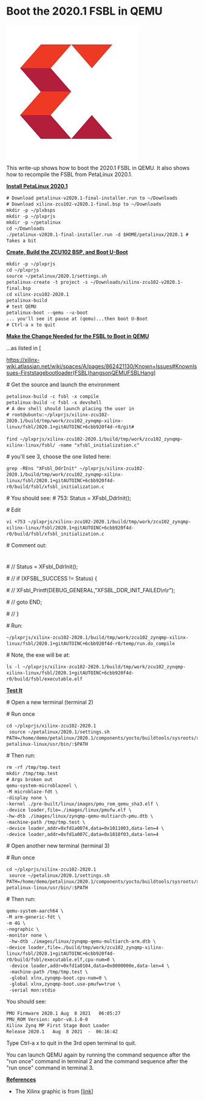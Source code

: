 # Boot the 2020.1 FSBL in QEMU

![Xilinx_logo](Xilinx_logo.png)

This write-up shows how to boot the 2020.1 FSBL in QEMU. It also shows how to recompile the FSBL from PetaLinux 2020.1.

**<u><span>Install PetaLinux 2020.1</span></u>**

```
# Download petalinux-v2020.1-final-installer.run to ~/Downloads
# Download xilinx-zcu102-v2020.1-final.bsp to ~/Downloads
mkdir -p ~/plxbsps
mkdir -p ~/plxprjs
mkdir -p ~/petalinux
cd ~/Downloads
./petalinux-v2020.1-final-installer.run -d $HOME/petalinux/2020.1 # Takes a bit
```

**<u><span>Create, Build the ZCU102 BSP, and Boot U-Boot</span></u>**

```
mkdir -p ~/plxprjs
cd ~/plxprjs
source ~/petalinux/2020.1/settings.sh
petalinux-create -t project -s ~/Downloads/xilinx-zcu102-v2020.1-final.bsp
cd xilinx-zcu102-2020.1
petalinux-build
# test QEMU
petalinux-boot --qemu --u-boot
... you'll see it pause at (qemu)...then boot U-Boot
# Ctrl-a x to quit
```

**<u><span>Make the Change Needed for the FSBL to Boot in QEMU</span></u>**

...as listed in \[

https://xilinx-wiki.atlassian.net/wiki/spaces/A/pages/862421130/Known+Issues#KnownIssues-Firststagebootloader(FSBL)hangsonQEMUFSBLHang] 

\# Get the source and launch the environment

```
petalinux-build -c fsbl -x compile
petalinux-build -c fsbl -x devshell
# A dev shell should launch placing the user in
# root@ubuntu:~/plxprjs/xilinx-zcu102-2020.1/build/tmp/work/zcu102_zynqmp-xilinx-linux/fsbl/2020.1+gitAUTOINC+6cbb920f4d-r0/git#

find ~/plxprjs/xilinx-zcu102-2020.1/build/tmp/work/zcu102_zynqmp-xilinx-linux/fsbl/ -name "xfsbl_initialization.c"
```

\# you'll see 3, choose the one listed here:

```
grep -REns "XFsbl_DdrInit" ~/plxprjs/xilinx-zcu102-2020.1/build/tmp/work/zcu102_zynqmp-xilinx-linux/fsbl/2020.1+gitAUTOINC+6cbb920f4d-r0/build/fsbl/xfsbl_initialization.c
```

\# You should see: \# 753: Status = XFsbl\_DdrInit();

\# Edit

```
vi +753 ~/plxprjs/xilinx-zcu102-2020.1/build/tmp/work/zcu102_zynqmp-xilinx-linux/fsbl/2020.1+gitAUTOINC+6cbb920f4d-r0/build/fsbl/xfsbl_initialization.c
```

\# Comment out:

#

\# // Status = XFsbl\_DdrInit();

\# // if (XFSBL\_SUCCESS != Status) {

\# // XFsbl\_Printf(DEBUG\_GENERAL,"XFSBL\_DDR\_INIT\_FAILED\\n\\r");

\# // goto END;

\# // }

\# Run:

```
~/plxprjs/xilinx-zcu102-2020.1/build/tmp/work/zcu102_zynqmp-xilinx-linux/fsbl/2020.1+gitAUTOINC+6cbb920f4d-r0/temp/run.do_compile
```

\# Note, the exe will be at:

```
ls -l ~/plxprjs/xilinx-zcu102-2020.1/build/tmp/work/zcu102_zynqmp-xilinx-linux/fsbl/2020.1+gitAUTOINC+6cbb920f4d-r0/build/fsbl/executable.elf
```

**<u><span>Test It</span></u>**

\# Open a new terminal (terminal 2)

\# Run once

```
cd ~/plxprjs/xilinx-zcu102-2020.1
 source ~/petalinux/2020.1/settings.sh
PATH=/home/demo/petalinux/2020.1/components/yocto/buildtools/sysroots/x86_64-petalinux-linux/usr/bin/:$PATH
```

\# Then run:

```
rm -rf /tmp/tmp.test
mkdir /tmp/tmp.test 
# Args broken out 
qemu-system-microblazeel \
-M microblaze-fdt \
-display none \
-kernel ./pre-built/linux/images/pmu_rom_qemu_sha3.elf \
-device loader,file=./images/linux/pmufw.elf \
-hw-dtb ./images/linux/zynqmp-qemu-multiarch-pmu.dtb \
-machine-path /tmp/tmp.test \
-device loader,addr=0xfd1a0074,data=0x1011003,data-len=4 \
-device loader,addr=0xfd1a007C,data=0x1010f03,data-len=4
```

\# Open another new terminal (terminal 3)

\# Run once

```
cd ~/plxprjs/xilinx-zcu102-2020.1
 source ~/petalinux/2020.1/settings.sh
PATH=/home/demo/petalinux/2020.1/components/yocto/buildtools/sysroots/x86_64-petalinux-linux/usr/bin/:$PATH
```

\# Then run:

```
qemu-system-aarch64 \
-M arm-generic-fdt \
-m 4G \
-nographic \
-monitor none \
 -hw-dtb ./images/linux/zynqmp-qemu-multiarch-arm.dtb \
-device loader,file=./build/tmp/work/zcu102_zynqmp-xilinx-linux/fsbl/2020.1+gitAUTOINC+6cbb920f4d-r0/build/fsbl/executable.elf,cpu-num=0 \
 -device loader,addr=0xfd1a0104,data=0x8000000e,data-len=4 \
 -machine-path /tmp/tmp.test \
 -global xlnx,zynqmp-boot.cpu-num=0 \
 -global xlnx,zynqmp-boot.use-pmufw=true \
 -serial mon:stdio
```

You should see:

```
PMU Firmware 2020.1	Aug  8 2021   06:05:27
PMU_ROM Version: xpbr-v8.1.0-0
Xilinx Zynq MP First Stage Boot Loader 
Release 2020.1   Aug  8 2021  -  06:16:42
```

Type Ctrl-a x to quit in the 3rd open terminal to quit.

You can launch QEMU again by running the command sequence after the "run once" command in terminal 2 and the command sequence after the "run once" command in terminal 3.

**<u><span>References</span></u>**

-   The Xilinx graphic is from \[[link](http://pbs.twimg.com/profile_images/535545777020338176/pEWdIYq__400x400.png)\]
